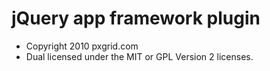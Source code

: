 # jQuery app framework plugin

- Copyright 2010 pxgrid.com
- Dual licensed under the MIT or GPL Version 2 licenses.
